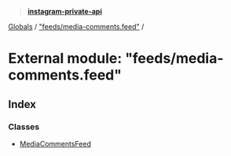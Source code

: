 > **[instagram-private-api](../README.md)**

[Globals](../README.md) / ["feeds/media-comments.feed"](_feeds_media_comments_feed_.md) /

# External module: "feeds/media-comments.feed"

## Index

### Classes

* [MediaCommentsFeed](../classes/_feeds_media_comments_feed_.mediacommentsfeed.md)